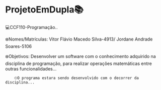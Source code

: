 # ProjetoEmDupla📚

💻CCF110-Programação..

❄️Nomes/Matrículas: Vitor Flávio Macedo Silva-4913/ Jordane Andrade Soares-5106

❄️Objetivos: Desenvolver um software com o conhecimento adquirido na disciplina de programação, para realizar operações matemáticas entre outras funcionalidades...



        ⏲O programa estara sendo desenvolvido com o decorrer da disciplina...


